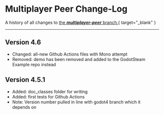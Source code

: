 # Multiplayer Peer Change-Log

A history of all changes to [the ***multiplayer-peer*** branch.](https://github.com/GodotSteam/GodotSteam/tree/multiplayer-peer){ target="\_blank" }

---

## Version 4.6

- Changed: all-new Github Actions files with Mono attempt
- Removed: demo has been removed and added to the GodotSteam Example repo instead

## Version 4.5.1

- Added: doc_classes folder for writing
- Added: first tests for Github Actions
- Note: Version number pulled in line with godot4 branch which it depends on